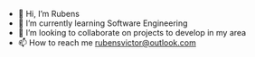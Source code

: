 - 👋 Hi, I’m Rubens
- 🌱 I’m currently learning Software Engineering
- 💞️ I’m looking to collaborate on projects to develop in my area
- 📫 How to reach me rubensvictor@outlook.com

<!---
rubensvictorc/rubensvictorc is a ✨ special ✨ repository because its `README.md` (this file) appears on your GitHub profile.
You can click the Preview link to take a look at your changes.
--->
